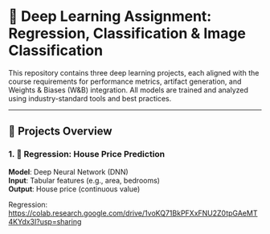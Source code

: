 # 🧠 Deep Learning Assignment: Regression, Classification & Image Classification

This repository contains three deep learning projects, each aligned with the course requirements for performance metrics, artifact generation, and Weights & Biases (W&B) integration. All models are trained and analyzed using industry-standard tools and best practices.

---

## 📂 Projects Overview

### 1. 🧪 Regression: House Price Prediction
**Model**: Deep Neural Network (DNN)  
**Input**: Tabular features (e.g., area, bedrooms)  
**Output**: House price (continuous value)

Regression: https://colab.research.google.com/drive/1voKQ71BkPFXxFNU2Z0tpGAeMT4KYdx3I?usp=sharing


